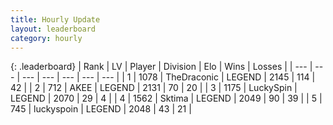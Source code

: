 ```yaml
---
title: Hourly Update
layout: leaderboard
category: hourly
---
```


{: .leaderboard}
| Rank | LV | Player | Division | Elo | Wins | Losses |
| --- | --- | --- | --- | --- | --- | --- |
| <span data-change="1">1</span> | 1078 | <span title="ID: 544310">TheDraconic</span> | LEGEND | <span data-change="50">2145</span> | <span data-change="10">114</span> | <span data-change="0">42</span> |
| <span data-change="-1">2</span> | 712 | <span title="ID: 455100">AKEE</span> | LEGEND | <span data-change="0">2131</span> | <span data-change="0">70</span> | <span data-change="0">20</span> |
| <span data-change="0">3</span> | 1175 | <span title="ID: 498412">LuckySpin</span> | LEGEND | <span data-change="0">2070</span> | <span data-change="0">29</span> | <span data-change="0">4</span> |
| <span data-change="0">4</span> | 1562 | <span title="ID: 353063">Sktima</span> | LEGEND | <span data-change="0">2049</span> | <span data-change="0">90</span> | <span data-change="0">39</span> |
| <span data-change="0">5</span> | 745 | <span title="ID: 512212">luckyspoin</span> | LEGEND | <span data-change="0">2048</span> | <span data-change="0">43</span> | <span data-change="0">21</span> |